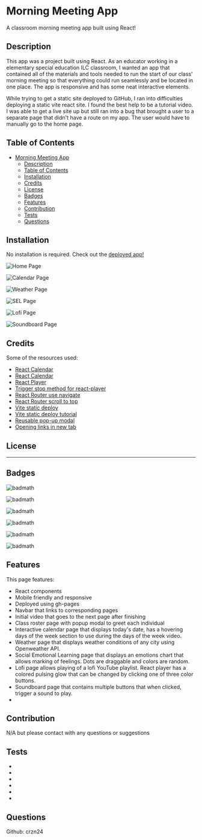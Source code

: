 # Morning Meeting App
A classroom morning meeting app built using React!

## Description
This app was a project built using React. As an educator working in a elementary special education ILC classroom, I wanted an app that contained all of the materials and tools needed to run the start of our class' morning meeting so that everything could run seamlessly and be located in one place. The app is responsive and has some neat interactive elements.

While trying to get a static site deployed to GitHub, I ran into difficulties deploying a static vite react site. I found the best help to be a tutorial video. I was able to get a live site up but still ran into a bug that brought a user to a separate page that didn't have a route on my app. The user would have to manually go to the home page.


<!-- Provide a short description explaining the what, why, and how of your project. Use the following questions as a guide:

- What was your motivation?
- Why did you build this project? (Note: the answer is not "Because it was a homework assignment.")
- What problem does it solve?
- What did you learn? -->

<!-- ## User Story

```
AS A future junior developer and bootcamp graduate
I WANT a portfolio that showcases my past projects 
SO THAT employers can have a better assessment of my technical skills and consider me as a candidate for any open positions
``` -->

## Table of Contents

<!-- If your README is long, add a table of contents to make it easy for users to find what they need. -->

- [Morning Meeting App](#morning-meeting-app)
  - [Description](#description)
  - [Table of Contents](#table-of-contents)
  - [Installation](#installation)
  - [Credits](#credits)
  - [License](#license)
  - [Badges](#badges)
  - [Features](#features)
  - [Contribution](#contribution)
  - [Tests](#tests)
  - [Questions](#questions)

## Installation

No installation is required. 
Check out the [deployed app!](https://crzn24.github.io/morning-meeting-app/)

<!-- What are the steps required to install your project? Provide a step-by-step description of how to get the development environment running. -->


![Home Page](./src/assets/images/readme-screenshots/homepage.png)

![Calendar Page](./src/assets/images/readme-screenshots/calendarpage.png)

![Weather Page](./src/assets/images/readme-screenshots/weatherpage.png)

![SEL Page](./src/assets/images/readme-screenshots/emotionspage.png)

![Lofi Page](./src/assets/images/readme-screenshots/lofipage.png)

![Soundboard Page](./src/assets/images/readme-screenshots/soundboardpage.png)

<!-- Provide instructions and examples for use. Include screenshots as needed.

To add a screenshot, create an `assets/images` folder in your repository and upload your screenshot to it. Then, using the relative filepath, add it to your README using the following syntax:

    ```md
    ![alt text](assets/images/screenshot.png)
    ``` -->

## Credits

Some of the resources used: 
* [React Calendar](https://www.npmjs.com/package/react-calendar)
* [React Calendar](https://github.com/wojtekmaj/react-calendar#readme)
* [React Player](https://www.npmjs.com/package/react-player)
* [Trigger stop method for react-player](https://stackoverflow.com/questions/70096664/)
* [React Router use navigate](https://reactrouter.com/en/main/hooks/use-navigate)
* [React Router scroll to top](https://www.matthewhoelter.com/2022/04/02/how-to-scroll-to-top-on-route-change-with-react-router-dom-v6.html)
* [Vite static deploy](https://vitejs.dev/guide/static-deploy.html)
* [Vite static deploy tutorial](https://github.com/sitek94/vite-deploy-demo?tab=readme-ov-file)
* [Reusable pop-up modal](https://blog.logrocket.com/creating-reusable-pop-up-modal-react/)
* [Opening links in new tab](https://www.w3schools.com/tags/att_a_target.asp)


## License


<!-- The last section of a high-quality README file is the license. This lets other developers know what they can and cannot do with your project. If you need help choosing a license, refer to [https://choosealicense.com/](https://choosealicense.com/). -->

---

<!-- 🏆 The previous sections are the bare minimum, and your project will ultimately determine the content of this document. You might also want to consider adding the following sections. -->

## Badges

![badmath](https://img.shields.io/badge/-ReactJs-61DAFB?logo=react&logoColor=white&style=plastic)

![badmath](https://img.shields.io/github/last-commit/crzn24/morning-meeting-app?color=574271&style=plastic)

![badmath](https://img.shields.io/github/commits-since/crzn24/morning-meeting-app/a8be94c/main?color=574271&style=plastic)

![badmath](https://img.shields.io/github/repo-size/crzn24/morning-meeting-app?color=574271&style=plastic)

![badmath](https://img.shields.io/github/license/crzn24/morning-meeting-app?color=574271&style=plastic)

![badmath](https://img.shields.io/maintenance/yes/2024?color=574271&style=plastic)

<!-- ![badmath](https://img.shields.io/github/issues-closed-raw/crzn24/ncruz-portfolio?color=574271) -->

<!-- ![badmath](https://img.shields.io/github/issues-raw/crzn24/ncruz-portfolio?color=574271) -->

<!-- Badges aren't necessary, per se, but they demonstrate street cred. Badges let other developers know that you know what you're doing. Check out the badges hosted by [shields.io](https://shields.io/). You may not understand what they all represent now, but you will in time. -->

## Features

This page features:

- React components
- Mobile friendly and responsive
- Deployed using gh-pages
- Navbar that links to corresponding pages
- Initial video that goes to the next page after finishing
- Class roster page with popup modal to greet each individual
- Interactive calendar page that displays today's date, has a hovering days of the week section to use during the days of the week video.
- Weather page that displays weather conditions of any city using Openweather API. 
- Social Emotional Learning page that displays an emotions chart that allows marking of feelings. Dots are draggable and colors are random.
- Lofi page allows playing of a lofi YouTube playlist. React player has a colored pulsing glow that can be changed by clicking one of three color buttons.
- Soundboard page that contains multiple buttons that when clicked, trigger a sound to play.
- 

<!-- If your project has a lot of features, list them here. -->

<!-- ## How to Contribute

If you created an application or package and would like other developers to contribute it, you can include guidelines for how to do so. The [Contributor Covenant](https://www.contributor-covenant.org/) is an industry standard, but you can always write your own if you'd prefer. -->

## Contribution 
N/A but please contact with any questions or suggestions

## Tests

- 
- 
- 
- 
- 
- 
<!-- - Click 'View Portfolio' button on home page to automatically scroll to first component.
- Click any item in the navbar to be redirected to the corresponding page component.
- Resize window or open on mobile device to see responsive content elements and collapsing navbar menu.
- Click responsive side elements to be taken to LinkedIn profile, GitHub profile, send an email, or download resume.
- Click on any portfolio items' links to open deployed app or repo in a new tab. -->
<!-- Go the extra mile and write tests for your application. Then provide examples on how to run them here. -->

## Questions
Github: crzn24

